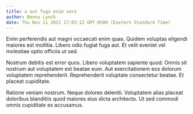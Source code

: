 ```yaml
---
title: a aut fuga enim vero
author: Benny Lynch
date: Thu Nov 11 2021 17:03:12 GMT-0500 (Eastern Standard Time)
---
```

Enim perferendis aut magni occaecati enim quas. Quidem voluptas eligendi maiores est mollitia. Libero odio fugiat fuga aut. Et velit eveniet vel molestiae optio officiis ut sed.

 Nostrum debitis est error quos. Libero voluptatem sapiente quod. Omnis sit nostrum aut voluptatem est beatae eum. Aut exercitationem eos dolorum voluptatem reprehenderit. Reprehenderit voluptate consectetur beatae. Et placeat cupiditate.

 Ratione veniam nostrum. Neque dolores deleniti. Voluptatem alias placeat doloribus blanditiis quod maiores eius dicta architecto. Ut sed commodi omnis cupiditate ex accusamus.